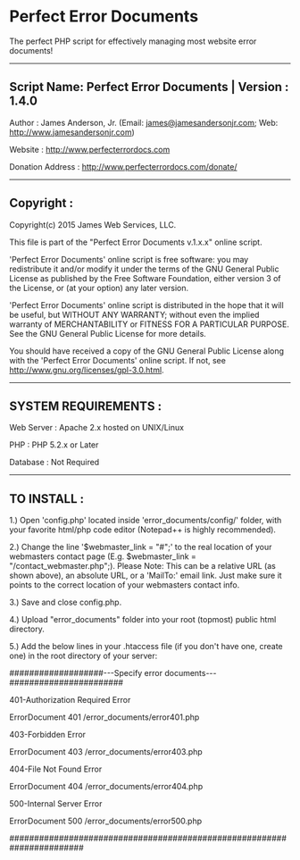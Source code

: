 Perfect Error Documents
=======================

The perfect PHP script for effectively managing most website error documents! 

-----------------------------------------------------------------------
Script Name: Perfect Error Documents | Version : 1.4.0
-----------------------------------------------------------------------

Author : James Anderson, Jr. (Email: james@jamesandersonjr.com; Web: http://www.jamesandersonjr.com)

Website : http://www.perfecterrordocs.com

Donation Address : http://www.perfecterrordocs.com/donate/

-----------------------------------------------------------------------
Copyright :
-----------------------------------------------------------------------

Copyright(c) 2015 James Web Services, LLC.


This file is part of the "Perfect Error Documents v.1.x.x" online script.

'Perfect Error Documents' online script is free software: you may redistribute it and/or modify
it under the terms of the GNU General Public License as published by
the Free Software Foundation, either version 3 of the License, or
(at your option) any later version.

'Perfect Error Documents' online script is distributed in the hope that it will be useful,
but WITHOUT ANY WARRANTY; without even the implied warranty of
MERCHANTABILITY or FITNESS FOR A PARTICULAR PURPOSE. See the
GNU General Public License for more details.

You should have received a copy of the GNU General Public License
along with the 'Perfect Error Documents' online script.  If not, see http://www.gnu.org/licenses/gpl-3.0.html.

-----------------------------------------------------------------------
SYSTEM REQUIREMENTS :
-----------------------------------------------------------------------

Web Server : Apache 2.x hosted on UNIX/Linux

PHP : PHP 5.2.x or Later

Database : Not Required

-----------------------------------------------------------------------
TO INSTALL :
-----------------------------------------------------------------------

1.) Open 'config.php' located inside 'error_documents/config/' folder, with your favorite html/php code editor (Notepad++ is highly recommended).

2.) Change the line '$webmaster_link = "#";' to the real location of your webmasters contact page (E.g. $webmaster_link = "/contact_webmaster.php";).
    Please Note: This can be a relative URL (as shown above), an absolute URL, or a 'MailTo:' email link. Just make sure it points to the correct location of your webmasters contact info.

3.) Save and close config.php.

4.) Upload "error_documents" folder into your root (topmost) public html directory. 

5.) Add the below lines in your .htaccess file (if you don't have one, create one) in the root directory of your server:


###################---Specify error documents---#######################

401-Authorization Required Error
 
ErrorDocument 401 /error_documents/error401.php

403-Forbidden Error
 
ErrorDocument 403 /error_documents/error403.php

404-File Not Found Error
 
ErrorDocument 404 /error_documents/error404.php

500-Internal Server Error
 
ErrorDocument 500 /error_documents/error500.php

#######################################################################

